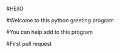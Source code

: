 #HEllO

#Welcome to this python greeting program

#You can help add to this program

#First pull request
